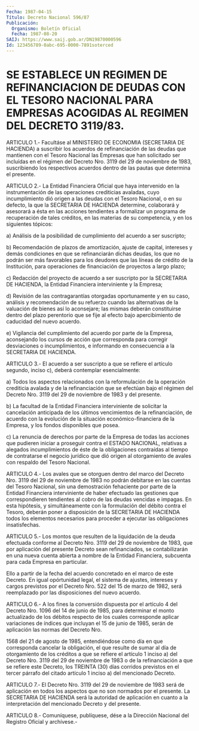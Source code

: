 ```yaml
---
Fecha: 1987-04-15
Título: Decreto Nacional 596/87
Publicación:
  Organismo: Boletín Oficial
  Fecha: 1987-08-20
SAIJ: https://www.saij.gob.ar/DN19870000596
Id: 123456789-0abc-695-0000-7891soterced
---
```

# SE ESTABLECE UN REGIMEN DE REFINANCIACION DE DEUDAS CON EL TESORO NACIONAL PARA EMPRESAS ACOGIDAS AL REGIMEN DEL DECRETO 3119/83.

<a id="1"></a>
ARTICULO  1.-  Facultáse  al  MINISTERIO DE ECONOMIA (SECRETARIA DE HACIENDA) a suscribir los acuerdos  de refinanciación de las deudas que  mantienen  con  el  Tesoro  Nacional   las  Empresas  que  han solicitado ser incluídas en el régimen del Decreto  Nro.  3119  del 29  de  noviembre  de  1983,  suscribiendo los respectivos acuerdos dentro de las pautas que determina el presente.

<a id="2"></a>
ARTICULO  2.- La Entidad Financiera Oficial que haya intervenido en la instrumentación  de  las  operaciones crediticias avaladas, cuyo incumplimiento dió origen a las  deudas  con  el Tesoro Nacional, o en  su  defecto,  la  que  la  SECRETARIA  DE  HACIENDA  determine, colaborará  y  asesorará  a  ésta  en  las  acciones  tendientes  a formalizar  un programa de recuperación de tales créditos,  en  las materias de su  competencia,  y  en  los  siguientes  tópicos:

a)  Análisis  de la posibilidad de cumplimiento del acuerdo  a  ser suscripto;

b) Recomendación  de  plazos  de  amortización,  ajuste de capital, intereses  y  demás  condiciones  en  que  se refinanciarán  dichas deudas, los que no podrán ser más favorables  para los deudores que las  líneas  de  crédito  de  la  Institución, para operaciones  de financiación de proyectos a largo plazo;

c)  Redacción  del  proyecto de acuerdo  a  ser  suscripto  por  la SECRETARIA DE HACIENDA,  la  Entidad  Financiera interviniente y la Empresa;

d) Revisión de las contragarantías otorgadas  oportunamente y en su caso,   análisis  y  recomendación  de  su  refuerzo  cuando    las alternativas  de  la  valuación  de  bienes  así lo aconsejare; las mismas  deberán  constituirse  dentro del plazo perentorio  que  se fije al efecto bajo apercibimiento  de caducidad del nuevo acuerdo.

e)  Vigilancia  del  cumplimiento  del  acuerdo  por  parte  de  la Empresa,  aconsejando  los cursos de acción  que  corresponda  para corregir  desviaciones  o    incumplimientos,    e   informando  en consecuencia a la SECRETARIA DE HACIENDA.

<a id="3"></a>
ARTICULO  3.-  El  acuerdo  a  ser  suscripto  a  que se refiere el artículo segundo, inciso c), deberá contemplar esencialmente:

a)  Todos  los  aspectos  relacionados  con  la reformulación de la operación  crediticia  avalada  y  de  la  refinanciación   que  se efectúan  bajo el régimen del Decreto Nro. 3119 del 29 de noviembre de 1983 y del presente.

b) La facultad  de la Entidad Financiera interviniente de solicitar la  cancelación  anticipada  de  los  últimos  vencimientos  de  la refinanciación,  de  acuerdo  con  la  evolución  de  la  situación económico-financiera  de  la  Empresa, y los fondos disponibles que posea.

c) La renuncia de derechos por  parte  de  la  Empresa de todas las acciones  que  pudieren  iniciar  a  proseguir  contra   el  ESTADO NACIONAL,  relativas  a  alegados  incumplimientos  de  éste de  la obligaciones   contraídas  al  tiempo  de  contratarse  el  negocio jurídico que dió  origen al otorgamiento de avales con respaldo del Tesoro Nacional.

<a id="4"></a>
ARTICULO  4.-  Los  avales  que  se   otorguen dentro del marco del Decreto Nro. 3119 del 29 de noviembre  de  1983 no podrán debitarse en   las  cuentas  del  Tesoro  Nacional,  sin  una    demostración fehaciente  por  parte  de  la  Entidad Financiera interviniente de haber  efectuado las gestiones que  correspondieren  tendientes  al cobro de  las  deudas  vencidas  e  impagas.  En  esta hipótesis, y simultáneamente  con  la formulación del débito contra  el  Tesoro, deberán poner a disposición  de la SECRETARIA DE HACIENDA todos los elementos  necesarios para proceder  a  ejecutar  las  obligaciones insatisfechas.

<a id="5"></a>
ARTICULO  5.- Los montos que resulten de la liquidación de la deuda efectuada conforme  al  Decreto  Nro.  3119  del 29 de noviembre de 1983, que por aplicación del presente Decreto  sean  refinanciados, se  contabilizarán  en  una  nueva  cuenta abierta a nombre  de  la Entidad  Financiera,  subcuenta para cada  Empresa  en  particular.

Ello a partir de la fecha  del  acuerdo  concretado  en el marco de este  Decreto.  En igual opórtunidad legal, el sistema de  ajustes, intereses y cargos  previstos  por  el  Decreto  Nro. 522 del 15 de marzo  de  1982, será reemplazado por las disposiciones  del  nuevo acuerdo.

<a id="6"></a>
ARTICULO  6.- A los fines la conversión dispuesta por el artículo 4 del Decreto  Nro.  1096 del 14 de junio de 1985, para determinar el monto actualizado de los débitos respecto de los cuales corresponde aplicar  variaciones  de  índices que incluyan el 15 de junio  de 1985, serán de aplicación las  normas  del  Decreto  Nro.

1568 del  21  de  agosto  de  1985,  entendiéndose  como día en que corresponda cancelar la obligación, el que resulte de  sumar al día de  otorgamiento  de  los  créditos a que se refiere el artículo  1 inciso a) del Decreto Nro. 3119  del  29  de noviembre de 1983 o de la refinanciación a que se refiere este Decreto,  los  TREINTA (30) días corridos previstos en el tercer párrafo del citado  artículo 1 inciso a) del mencionado Decreto.

<a id="7"></a>
ARTICULO  7.- El Decreto Nro. 3119 del 29 de noviembre de 1983 será de aplicación  en  todos  los  aspectos  que no son normados por el presente.  La  SECRETARIA  DE  HACIENDA  será  la    autoridad   de aplicación  en  cuanto a la interpretación del mencionado Decreto y del presente.

<a id="8"></a>
ARTICULO  8.- Comuníquese, publíquese, dése a la Dirección Nacional del Registro Oficial y archívese.-